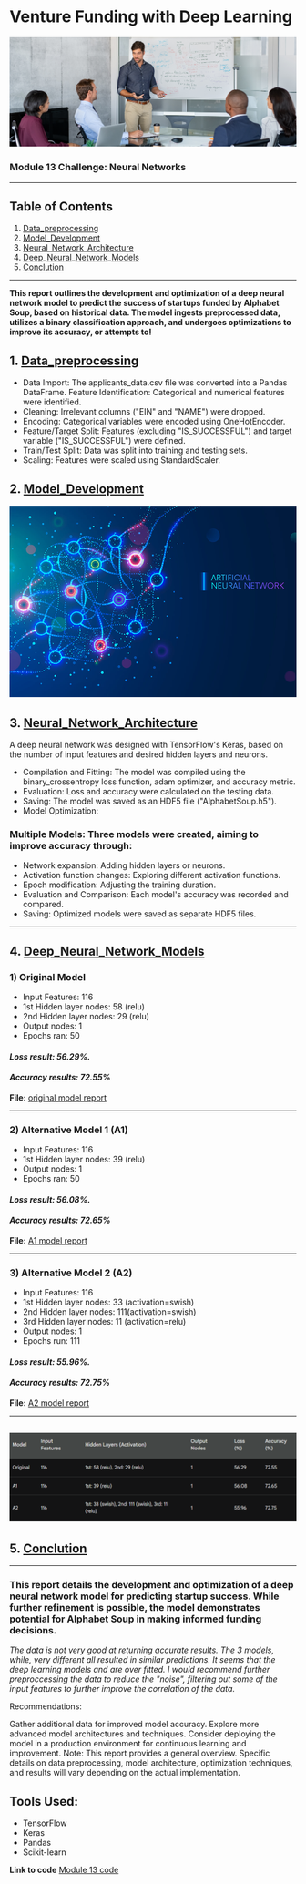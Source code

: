 # Venture Funding with Deep Learning

![venture](Images/13-challenge-image.png)

### Module 13 Challenge: Neural Networks
---
## Table of Contents
1. [Data_preprocessing](#1-Data-Preprocessing)
2. [Model_Development](#2-Model-Development)
3. [Neural_Network_Architecture](#3-Neural-Network-Architecture)
4. [Deep_Neural_Network_Models](#4-Deep-Neural-Network-Models)
5. [Conclution](#5-Conclution)
---

 **This report outlines the development and optimization of a deep neural network model to predict the success of startups funded by Alphabet Soup, based on historical data. The model ingests preprocessed data, utilizes a binary classification approach, and undergoes optimizations to improve its accuracy, or attempts to!**

##  1. [Data_preprocessing](#1-Data-Preprocessing)

  - Data Import: The applicants_data.csv file was converted into a Pandas DataFrame.
Feature Identification: Categorical and numerical features were identified.
  - Cleaning: Irrelevant columns ("EIN" and "NAME") were dropped.
  - Encoding: Categorical variables were encoded using OneHotEncoder.
  - Feature/Target Split: Features (excluding "IS_SUCCESSFUL") and target variable ("IS_SUCCESSFUL") were defined.
  - Train/Test Split: Data was split into training and testing sets.
  - Scaling: Features were scaled using StandardScaler.


## 2. [Model_Development](#2-Model-Development)
![Neural Network](Images/NNetworks.jpeg)
## 3. [Neural_Network_Architecture](#3-Neural-Network-Architecture) 
A deep neural network was designed with TensorFlow's Keras, based on the number of input features and desired hidden layers and neurons.
 - Compilation and Fitting: The model was compiled using the binary_crossentropy loss function, adam optimizer, and accuracy metric.
 - Evaluation: Loss and accuracy were calculated on the testing data.
 - Saving: The model was saved as an HDF5 file ("AlphabetSoup.h5").
 - Model Optimization:

### Multiple Models: Three models were created, aiming to improve accuracy through:
 - Network expansion: Adding hidden layers or neurons.
 - Activation function changes: Exploring different activation functions.
 - Epoch modification: Adjusting the training duration.
 - Evaluation and Comparison: Each model's accuracy was recorded and compared.
 - Saving: Optimized models were saved as separate HDF5 files.

---
## 4. [Deep_Neural_Network_Models](#4-Deep-Neural-Network-Models)

 ### 1) Original Model
 - Input Features: 116
  - 1st Hidden layer nodes: 58 (relu)                   
   - 2nd Hidden layer nodes: 29   (relu)                  
   - Output nodes: 1 
   - Epochs ran: 50    

#### *Loss result: 56.29%.*
#### *Accuracy results: 72.55%*

**File:** [original model report](/Resources/AlphabetSoup.h5)


---

 ### 2) Alternative Model 1 (A1)
- Input Features: 116
- 1st Hidden layer nodes: 39 (relu)                                    
- Output nodes: 1 
- Epochs ran: 50    

#### *Loss result: 56.08%.*
#### *Accuracy results: 72.65%*

**File:** [A1 model report](/Resources/AlphabetSoup_A1.h5)


---
 ### 3) Alternative Model 2 (A2)
  - Input Features: 116
  - 1st Hidden layer nodes: 33 (activation=swish)                   
   - 2nd Hidden layer nodes: 111(activation=swish)      
   - 3rd Hidden layer nodes: 11 (activation=relu)           
   - Output nodes: 1 
   - Epochs run: 111
#### *Loss result: 55.96%.*
#### *Accuracy results: 72.75%*
**File:** [A2 model report](/Resources/AlphabetSoup_A2.h5)

---
![model chart](Images/Screenshot%202024-02-08%20022005.png)
---
## 5. [Conclution](#5-Conclution)
---
### This report details the development and optimization of a deep neural network model for predicting startup success. While further refinement is possible, the model demonstrates potential for Alphabet Soup in making informed funding decisions. 

*The data is not very good at returning accurate results. The 3 models, while, very different all resulted in similar predictions. It seems that the deep learning models and are over fitted. I would recommend further preproccessing the data to reduce the "noise", filtering out some of the input features to further improve the correlation of the data.* 

Recommendations:

Gather additional data for improved model accuracy.
Explore more advanced model architectures and techniques.
Consider deploying the model in a production environment for continuous learning and improvement.
Note: This report provides a general overview. Specific details on data preprocessing, model architecture, optimization techniques, and results will vary depending on the actual implementation.


Tools Used:
---
   -  TensorFlow
   - Keras
   - Pandas
   - Scikit-learn

**Link to code** [Module 13 code](/venture_funding_with_deep_learning.ipynb)
